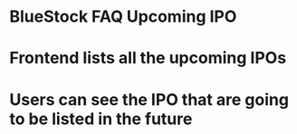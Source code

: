 # BlueStock FAQ Upcoming IPO

# Frontend lists all the upcoming IPOs
# Users can see the IPO that are going to be listed in the future 
